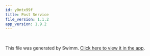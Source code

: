```yaml
---
id: y0ntx99f
title: Post Service
file_version: 1.1.2
app_version: 1.9.2
---
```




<br/>

This file was generated by Swimm. [Click here to view it in the app](https://app.swimm.io/repos/Z2l0aHViJTNBJTNBYmxvZyUzQSUzQUF2aWF0b3JzY29kZTI=/docs/y0ntx99f).
